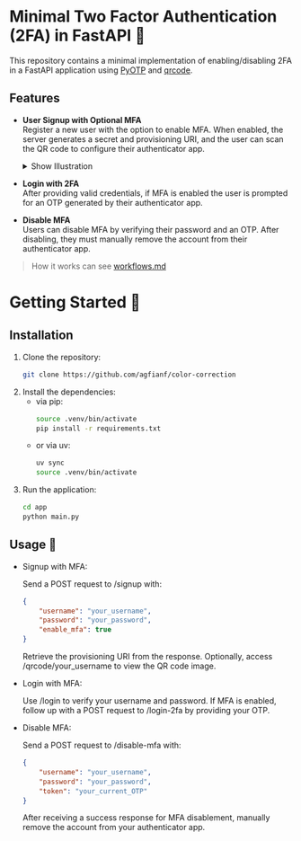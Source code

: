 # Minimal Two Factor Authentication (2FA) in FastAPI 🚀

This repository contains a minimal implementation of enabling/disabling 2FA in a FastAPI application using [PyOTP](https://pypi.org/project/pyotp/) and [qrcode](https://pypi.org/project/qrcode/).


## Features
- **User Signup with Optional MFA**  
    Register a new user with the option to enable MFA. When enabled, the server generates a secret and provisioning URI, and the user can scan the QR code to configure their authenticator app.
  
    <details>
    <summary>Show Illustration</summary>
    
    ![Workflow Sign Up Authenticator App](assets/workflow-otp.png)
    </details>

- **Login with 2FA**  
  After providing valid credentials, if MFA is enabled the user is prompted for an OTP generated by their authenticator app.
  
- **Disable MFA**  
  Users can disable MFA by verifying their password and an OTP. After disabling, they must manually remove the account from their authenticator app.

> How it works can see [workflows.md](workflows.md)

# Getting Started 🔧

## Installation
1. Clone the repository:
    ```bash
    git clone https://github.com/agfianf/color-correction
    ```
2. Install the dependencies:
    - via pip:
        ```bash
        source .venv/bin/activate
        pip install -r requirements.txt
        ```
    - or via uv:
        ```bash
        uv sync
        source .venv/bin/activate
        ```
3. Run the application:
    ```bash
    cd app
    python main.py
    ```

## Usage 📲
- Signup with MFA:
    
    Send a POST request to /signup with:
    ```json
    {
        "username": "your_username",
        "password": "your_password",
        "enable_mfa": true
    }
    ```
    Retrieve the provisioning URI from the response. Optionally, access /qrcode/your_username to view the QR code image.

- Login with MFA:
    
    Use /login to verify your username and password. If MFA is enabled, follow up with a POST request to /login-2fa by providing your OTP.

- Disable MFA:
    
    Send a POST request to /disable-mfa with:
    ```json
    {
        "username": "your_username",
        "password": "your_password",
        "token": "your_current_OTP"
    }
    ```
    After receiving a success response for MFA disablement, manually remove the account from your authenticator app.


